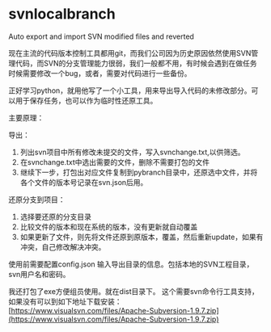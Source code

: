 # svnlocalbranch
Auto export and import SVN modified files and reverted

现在主流的代码版本控制工具都用git，而我们公司因为历史原因依然使用SVN管理代码，而SVN的分支管理能力很弱，我们一般都不用，有时候会遇到在做任务时候需要修改一个bug，或者，需要对代码进行一些备份。

正好学习python，就用他写了一个小工具，用来导出导入代码的未修改部分。可以用于保存任务，也可以作为临时性还原工具。

主要原理：

导出：

1. 列出svn项目中所有修改未提交的文件，写入svnchange.txt,以供筛选。
2. 在svnchange.txt中选出需要的文件，删除不需要打包的文件
3. 继续下一步，打包出对应文件复制到pybranch目录中，还原选中文件，并将各个文件的版本号记录在svn.json后用。

还原分支到项目：

1. 选择要还原的分支目录
2. 比较文件的版本和现在系统的版本，没有更新就自动覆盖
3. 如果更新了文件，则先将文件还原到原版本，覆盖，然后重新update，如果有冲突，自己修改解决冲突。


使用前需要配置config.json 输入导出目录的信息。包括本地的SVN工程目录，svn用户名和密码。

我还打包了exe方便组员使用。就在dist目录下。
这个需要svn命令行工具支持，如果没有可以到如下地址下载安装：
[https://www.visualsvn.com/files/Apache-Subversion-1.9.7.zip](https://www.visualsvn.com/files/Apache-Subversion-1.9.7.zip)

